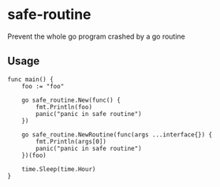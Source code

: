 # safe-routine
Prevent the whole go program crashed by a go routine

## Usage

    func main() {
        foo := "foo"

        go safe_routine.New(func() {
            fmt.Println(foo)
            panic("panic in safe routine")
        })

        go safe_routine.NewRoutine(func(args ...interface{}) {
            fmt.Println(args[0])
            panic("panic in safe routine")
        })(foo)

        time.Sleep(time.Hour)
    }
